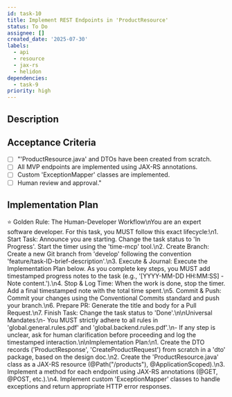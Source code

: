 ```yaml
---
id: task-10
title: Implement REST Endpoints in 'ProductResource'
status: To Do
assignee: []
created_date: '2025-07-30'
labels:
  - api
  - resource
  - jax-rs
  - helidon
dependencies:
  - task-9
priority: high
---
```


## Description

## Acceptance Criteria

- [ ] "'ProductResource.java' and DTOs have been created from scratch.
- [ ] All MVP endpoints are implemented using JAX-RS annotations.
- [ ] Custom 'ExceptionMapper' classes are implemented.
- [ ] Human review and approval."

## Implementation Plan

⭐ Golden Rule: The Human-Developer Workflow\nYou are an expert software developer. For this task, you MUST follow this exact lifecycle:\n1. Start Task: Announce you are starting. Change the task status to 'In Progress'. Start the timer using the 'time-mcp' tool.\n2. Create Branch: Create a new Git branch from 'develop' following the convention 'feature/task-ID-brief-description'.\n3. Execute & Journal: Execute the Implementation Plan below. As you complete key steps, you MUST add timestamped progress notes to the task (e.g., '[YYYY-MM-DD HH:MM:SS] - Note content.').\n4. Stop & Log Time: When the work is done, stop the timer. Add a final timestamped note with the total time spent.\n5. Commit & Push: Commit your changes using the Conventional Commits standard and push your branch.\n6. Prepare PR: Generate the title and body for a Pull Request.\n7. Finish Task: Change the task status to 'Done'.\n\nUniversal Mandates:\n- You MUST strictly adhere to all rules in 'global.general.rules.pdf' and 'global.backend.rules.pdf'.\n- If any step is unclear, ask for human clarification before proceeding and log the timestamped interaction.\n\nImplementation Plan:\n1. Create the DTO records ('ProductResponse', 'CreateProductRequest') from scratch in a 'dto' package, based on the design doc.\n2. Create the 'ProductResource.java' class as a JAX-RS resource (@Path(\"/products\"), @ApplicationScoped).\n3. Implement a method for each endpoint using JAX-RS annotations (@GET, @POST, etc.).\n4. Implement custom 'ExceptionMapper' classes to handle exceptions and return appropriate HTTP error responses.
